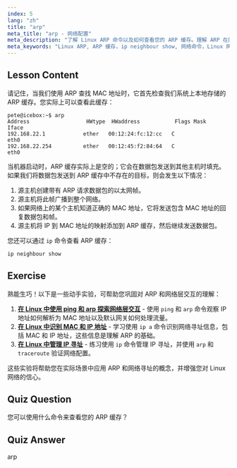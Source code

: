 ```yaml
---
index: 5
lang: "zh"
title: "arp"
meta_title: "arp - 网络配置"
meta_description: "了解 Linux ARP 命令以及如何查看您的 ARP 缓存。理解 ARP 在网络通信中的作用。ARP 初学者指南。"
meta_keywords: "Linux ARP, ARP 缓存，ip neighbour show, 网络命令，Linux 网络，Linux 初学者，Linux 教程"
---
```


## Lesson Content

请记住，当我们使用 ARP 查找 MAC 地址时，它首先检查我们系统上本地存储的 ARP 缓存。您实际上可以查看此缓存：

```
pete@icebox:~$ arp
Address                  HWtype  HWaddress           Flags Mask            Iface
192.168.22.1            ether   00:12:24:fc:12:cc   C                     eth0
192.168.22.254          ether   00:12:45:f2:84:64   C                     eth0
```

当机器启动时，ARP 缓存实际上是空的；它会在数据包发送到其他主机时填充。如果我们将数据包发送到 ARP 缓存中不存在的目标，则会发生以下情况：

1. 源主机创建带有 ARP 请求数据包的以太网帧。
2. 源主机将此帧广播到整个网络。
3. 如果网络上的某个主机知道正确的 MAC 地址，它将发送包含 MAC 地址的回复数据包和帧。
4. 源主机将 IP 到 MAC 地址的映射添加到 ARP 缓存，然后继续发送数据包。

您还可以通过 `ip` 命令查看 ARP 缓存：

```bash
ip neighbour show
```

## Exercise

熟能生巧！以下是一些动手实验，可帮助您巩固对 ARP 和网络层交互的理解：

1. **[在 Linux 中使用 ping 和 arp 探索网络层交互](https://labex.io/zh/labs/linux-explore-network-layer-interaction-with-ping-and-arp-in-linux-592746)** - 使用 `ping` 和 `arp` 命令观察 IP 地址如何解析为 MAC 地址以及默认网关如何处理流量。
2. **[在 Linux 中识别 MAC 和 IP 地址](https://labex.io/zh/labs/linux-identify-mac-and-ip-addresses-in-linux-592731)** - 学习使用 `ip a` 命令识别网络寻址信息，包括 MAC 和 IP 地址，这些信息是理解 ARP 的基础。
3. **[在 Linux 中管理 IP 寻址](https://labex.io/zh/labs/linux-manage-ip-addressing-in-linux-592736)** - 练习使用 `ip` 命令管理 IP 寻址，并使用 `arp` 和 `traceroute` 验证网络配置。

这些实验将帮助您在实际场景中应用 ARP 和网络寻址的概念，并增强您对 Linux 网络的信心。

## Quiz Question

您可以使用什么命令来查看您的 ARP 缓存？

## Quiz Answer

arp
